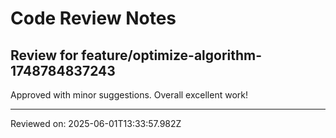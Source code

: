 # Code Review Notes

## Review for feature/optimize-algorithm-1748784837243

Approved with minor suggestions. Overall excellent work!

---
Reviewed on: 2025-06-01T13:33:57.982Z